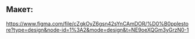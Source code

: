 ## Макет: 
https://www.figma.com/file/cZgkOyZ6gsn42sYnCAmDOR/%D0%B0pplestore?type=design&node-id=1%3A2&mode=design&t=NE9oeXQGm3yGrzN0-1


